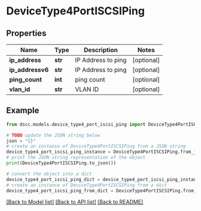 # DeviceType4PortISCSIPing


## Properties

Name | Type | Description | Notes
------------ | ------------- | ------------- | -------------
**ip_address** | **str** | IP Address to ping | [optional] 
**ip_addressv6** | **str** | IP Address to ping | [optional] 
**ping_count** | **int** | ping count | [optional] 
**vlan_id** | **str** | VLAN ID | [optional] 

## Example

```python
from dscc.models.device_type4_port_iscsi_ping import DeviceType4PortISCSIPing

# TODO update the JSON string below
json = "{}"
# create an instance of DeviceType4PortISCSIPing from a JSON string
device_type4_port_iscsi_ping_instance = DeviceType4PortISCSIPing.from_json(json)
# print the JSON string representation of the object
print(DeviceType4PortISCSIPing.to_json())

# convert the object into a dict
device_type4_port_iscsi_ping_dict = device_type4_port_iscsi_ping_instance.to_dict()
# create an instance of DeviceType4PortISCSIPing from a dict
device_type4_port_iscsi_ping_from_dict = DeviceType4PortISCSIPing.from_dict(device_type4_port_iscsi_ping_dict)
```
[[Back to Model list]](../README.md#documentation-for-models) [[Back to API list]](../README.md#documentation-for-api-endpoints) [[Back to README]](../README.md)


